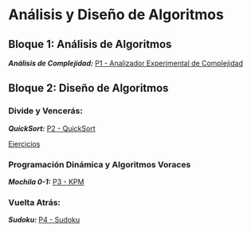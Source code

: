 # Análisis y Diseño de Algoritmos

## Bloque 1: Análisis de Algoritmos

***Análisis de Complejidad:*** [P1 - Analizador Experimental de Complejidad](https://github.com/Hidden-Process/AnaDisAlg/tree/main/Practicas/P1-Complejidad)

## Bloque 2: Diseño de Algoritmos

### Divide y Vencerás:

***QuickSort:*** [P2 - QuickSort](https://github.com/Hidden-Process/AnaDisAlg/tree/main/Practicas/P2-QuickSort)

[Ejercicios](https://github.com/Hidden-Process/AnaDisAlg/tree/main/Ejercicios/Tema%203)

### Programación Dinámica y Algoritmos Voraces

***Mochila 0-1:*** [P3 - KPM](https://github.com/Hidden-Process/AnaDisAlg/tree/main/Practicas/P3-KPM)

### Vuelta Atrás:

***Sudoku:*** [P4 - Sudoku](https://github.com/Hidden-Process/AnaDisAlg/tree/main/Practicas/P4-Sudoku)

